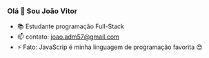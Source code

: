 ### Olá 👋 Sou João Vitor

- 📚 Estudante programação Full-Stack
- 📫 contato: joao.adm57@gmail.com
- ⚡ Fato: JavaScrip é minha linguagem de programação favorita 😍 

<div>
  <a href-"https://github.com/joaovitor2204">
  <img height="180em"
